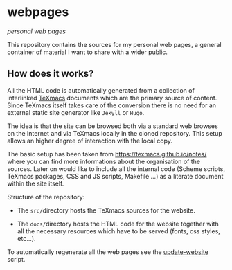 # webpages
*personal web pages*

This repository contains the sources for my personal web pages, a general container of material I want to share with a wider public. 

## How does it works?

All the HTML code is automatically generated from a collection of interlinked  [TeXmacs](http://www.texmacs.org) documents which are the primary source of content. Since TeXmacs itself takes care of the conversion there is no need for an external static site generator like `Jekyll` or `Hugo`. 

The idea is that the site can be browsed both via a standard web browses on the Internet and via TeXmacs locally in the cloned repository. This setup allows an higher degree of interaction with the local copy. 

The basic setup has been taken from https://texmacs.github.io/notes/ where you can find more informations about the organisation of the sources. Later on would like to include all the internal code (Scheme scripts, TeXmacs packages, CSS and JS scripts, Makefile ...) as a literate document within the site itself.

Structure of the repository:

 * The `src/`directory hosts the TeXmacs sources for the website. 

 * The `docs/`directory hosts the HTML code for the website together with all the necessary resources which have to be served (fonts, css styles, etc...).

To automatically regenerate all the web pages see the [update-website](./update-website) script.


